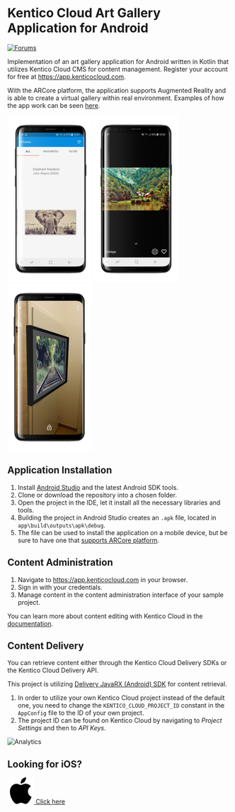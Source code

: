 # Kentico Cloud Art Gallery Application for Android

[![Forums](https://img.shields.io/badge/chat-on%20forums-orange.svg)](https://forums.kenticocloud.com) 

Implementation of an art gallery application for Android written in Kotlin that utilizes Kentico Cloud CMS for content management. 
Register your account for free at https://app.kenticocloud.com.

With the ARCore platform, the application supports Augmented Reality and is able to create a virtual gallery within real environment.
Examples of how the app work can be seen [here](https://is.muni.cz/th/yabmm/videos.zip).

![list](./screenshots/argalleryList.png)
![detail](./screenshots/argalleryDetail.png)
![ar](./screenshots/argalleryWall.png)

## Application Installation
1. Install [Android Studio](https://developer.android.com/studio/) and the latest Android SDK tools. 
2. Clone or download the repository into a chosen folder. 
3. Open the project in the IDE, let it install all the necessary libraries and tools. 
4. Building the project in Android Studio creates an `.apk` file, located in `app\build\outputs\apk\debug`.
5. The file can be used to install the application on a mobile device, but be sure to have one that [supports ARCore platform](https://developers.google.com/ar/discover/supported-devices).

## Content Administration
1. Navigate to https://app.kenticocloud.com in your browser.
2. Sign in with your credentials.
3. Manage content in the content administration interface of your sample project.

You can learn more about content editing with Kentico Cloud in the [documentation](https://developer.kenticocloud.com/docs).

## Content Delivery
You can retrieve content either through the Kentico Cloud Delivery SDKs or the Kentico Cloud Delivery API.

This project is utilizing [Delivery JavaRX (Android) SDK](https://github.com/Kentico/KenticoCloudDeliveryJavaRxSDK) for content retrieval.

1. In order to utilize your own Kentico Cloud project instead of the default one, you need to change the `KENTICO_CLOUD_PROJECT_ID` constant in the `AppConfig` file to the ID of your own project.
2. The project ID can be found on Kentico Cloud by navigating to *Project Settings* and then to *API Keys*.


![Analytics](https://kentico-ga-beacon.azurewebsites.net/api/UA-69014260-4/Kentico/argallery-android?pixel)

## Looking for iOS?
[![Apple iOS](./screenshots/apple.jpg) Click here](https://github.com/Kentico/argallery-ios)

